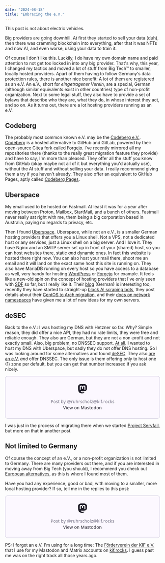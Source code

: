 ```yaml
---
date: "2024-08-18"
title: "Embracing the e.V."
---
```


This post is not about electric vehicles.

Big providers are going downhill. At first they started to sell your data (duh), then there was cramming blockchain into everything, after that it was NFTs and now AI, and even worse, using your data to train it.

Of course I don't like this. Luckily, I do have my own domain name and paid attention to not get too locked in into any big provider. That's why, this year, I changed my tactics and moved a lot of stuff from Big Tech™ to smaller, locally hosted providers. Apart of them having to follow Germany's data protection rules, there is another nice benefit: A lot of them are registered as an e.V.
An e.V., short for *eingetragener Verein*, are a special, German (although similar equivalents exist in other countries) type of non-profit organization. Next to some legal stuff, they also have to provide a set of bylaws that describe who they are, what they do, in whose interest they act, and so on. As it turns out, there are a lot hosting providers running as an e.V.

## Codeberg

The probably most common known e.V. may be the [Codeberg e.V.](https://docs.codeberg.org/getting-started/what-is-codeberg/#what-is-codeberg-e.v.%3F). [Codeberg](https://codeberg.org/) is a hosted alternative to GitHub and GitLab, powered by their open-source Gitea fork called [Forgejo](https://forgejo.org/). I've recently mirrored all my repositories there (thanks to the really great migration feature they provide) and have to say, I'm more than pleased. They offer all the stuff you know from GitHub (okay maybe not all of it but everything you'd actually use), without the AI stuff and without selling your data. I really recommend giving them a try if you haven't already. They also offer an equivalent to GitHub Pages, aptly called [Codeberg Pages](https://docs.codeberg.org/codeberg-pages/).

## Uberspace

My email used to be hosted on Fastmail. At least it was for a year after moving between Proton, Mailbox, StartMail, and a bunch of others. Fastmail never really sat right with me, them being a big corporation based in Australia, paying no regards to privacy, etc.

Then I found [Uberspace](https://uberspace.de/en/). Uberspace, while not an e.V., is a smaller German hosting providers that offers you a Linux shell. Not a VPS, not a dedicated host or any services, just a Linux shell on a big server. And I love it. They have Nginx and an SMTP server set up in front of your (shared) host, so you can host websites there, static *and* dynamic ones. In fact this website is hosted there right now. You can also host your mail there, shoot me an email and it will land on the exact same host this site is running on. They also have MariaDB running on every host so you have access to a database as well, very handy for hosting [WordPress](https://lab.uberspace.de/guide_wordpress/) or [Forgejo](https://lab.uberspace.de/guide_forgejo/) for example. It feels like a new-old spin on the concept of hosting providers that I've only seen with [SDF](https://sdf.org) so far, but I really like it. Their [blog](https://blog.uberspace.de) (German) is interesting too, recently they have started to straight-up [block AI scraping bots](https://blog.uberspace.de/2024/08/bad-robots/), they post details about their [CentOS to Arch migration](https://blog.uberspace.de/2024/07/ein-mirror-fuer-u8/), and their [docs on network namespaces](https://manual.uberspace.de/background-network/) have given me a lot of new ideas for my own servers.

## deSEC

Back to the e.V.: I was hosting my DNS with Hetzner so far. Why? Simple reason, they did offer a nice API, they had no rate limits, they were free and reliable enough. They also are German, but they are not a non-profit and not exactly small. Also, big problem, no DNSSEC support. [At all](https://docs.hetzner.com/dns-console/dns/general/dnssec/#dnssec-and-hetzner-online). I wanted to host my DNS with Uberspace, but sadly they do not offer DNS hosting. So I was looking around for some alternatives and found [deSEC](https://desec.io). They also [are an e.V.](https://desec.io/about) *and* offer DNSSEC. The only issue is them offering only to host one (1) zone per default, but you can get that number increased if you ask nicely.

<blockquote class="mastodon-embed" data-embed-url="https://toot.kif.rocks/@ruhrscholz/112982934926687929/embed" style="background: #FCF8FF; border-radius: 8px; border: 1px solid #C9C4DA; margin: 0; max-width: 540px; min-width: 270px; overflow: hidden; padding: 0;"> <a href="https://toot.kif.rocks/@ruhrscholz/112982934926687929" target="_blank" style="align-items: center; color: #1C1A25; display: flex; flex-direction: column; font-family: system-ui, -apple-system, BlinkMacSystemFont, 'Segoe UI', Oxygen, Ubuntu, Cantarell, 'Fira Sans', 'Droid Sans', 'Helvetica Neue', Roboto, sans-serif; font-size: 14px; justify-content: center; letter-spacing: 0.25px; line-height: 20px; padding: 24px; text-decoration: none;"> <svg xmlns="http://www.w3.org/2000/svg" xmlns:xlink="http://www.w3.org/1999/xlink" width="32" height="32" viewBox="0 0 79 75"><path d="M74.7135 16.6043C73.6199 8.54587 66.5351 2.19527 58.1366 0.964691C56.7196 0.756754 51.351 0 38.9148 0H38.822C26.3824 0 23.7135 0.756754 22.2966 0.964691C14.1319 2.16118 6.67571 7.86752 4.86669 16.0214C3.99657 20.0369 3.90371 24.4888 4.06535 28.5726C4.29578 34.4289 4.34049 40.275 4.877 46.1075C5.24791 49.9817 5.89495 53.8251 6.81328 57.6088C8.53288 64.5968 15.4938 70.4122 22.3138 72.7848C29.6155 75.259 37.468 75.6697 44.9919 73.971C45.8196 73.7801 46.6381 73.5586 47.4475 73.3063C49.2737 72.7302 51.4164 72.086 52.9915 70.9542C53.0131 70.9384 53.0308 70.9178 53.0433 70.8942C53.0558 70.8706 53.0628 70.8445 53.0637 70.8179V65.1661C53.0634 65.1412 53.0574 65.1167 53.0462 65.0944C53.035 65.0721 53.0189 65.0525 52.9992 65.0371C52.9794 65.0218 52.9564 65.011 52.9318 65.0056C52.9073 65.0002 52.8819 65.0003 52.8574 65.0059C48.0369 66.1472 43.0971 66.7193 38.141 66.7103C29.6118 66.7103 27.3178 62.6981 26.6609 61.0278C26.1329 59.5842 25.7976 58.0784 25.6636 56.5486C25.6622 56.5229 25.667 56.4973 25.6775 56.4738C25.688 56.4502 25.7039 56.4295 25.724 56.4132C25.7441 56.397 25.7678 56.3856 25.7931 56.3801C25.8185 56.3746 25.8448 56.3751 25.8699 56.3816C30.6101 57.5151 35.4693 58.0873 40.3455 58.086C41.5183 58.086 42.6876 58.086 43.8604 58.0553C48.7647 57.919 53.9339 57.6701 58.7591 56.7361C58.8794 56.7123 58.9998 56.6918 59.103 56.6611C66.7139 55.2124 73.9569 50.665 74.6929 39.1501C74.7204 38.6967 74.7892 34.4016 74.7892 33.9312C74.7926 32.3325 75.3085 22.5901 74.7135 16.6043ZM62.9996 45.3371H54.9966V25.9069C54.9966 21.8163 53.277 19.7302 49.7793 19.7302C45.9343 19.7302 44.0083 22.1981 44.0083 27.0727V37.7082H36.0534V27.0727C36.0534 22.1981 34.124 19.7302 30.279 19.7302C26.8019 19.7302 25.0651 21.8163 25.0617 25.9069V45.3371H17.0656V25.3172C17.0656 21.2266 18.1191 17.9769 20.2262 15.568C22.3998 13.1648 25.2509 11.9308 28.7898 11.9308C32.8859 11.9308 35.9812 13.492 38.0447 16.6111L40.036 19.9245L42.0308 16.6111C44.0943 13.492 47.1896 11.9308 51.2788 11.9308C54.8143 11.9308 57.6654 13.1648 59.8459 15.568C61.9529 17.9746 63.0065 21.2243 63.0065 25.3172L62.9996 45.3371Z" fill="currentColor"/></svg> <div style="color: #787588; margin-top: 16px;">Post by @ruhrscholz@kif.rocks</div> <div style="font-weight: 500;">View on Mastodon</div> </a> </blockquote> <script data-allowed-prefixes="https://toot.kif.rocks/" async src="https://toot.kif.rocks/embed.js"></script>

I was just in the process of migrating there when we started [Project Servfail](https://beta.servfail.network), but more on that in another post.

## Not limited to Germany

Of course the concept of an e.V., or a non-profit organization is not limited to Germany. There are many providers out there, and if you are interested in moving away from Big Tech (you should), I recommend you check out [European alternatives](https://european-alternatives.eu), as this is where I found most of them.

Have you had any experience, good or bad, with moving to a smaller, more local hosting provider? If so, tell me in the replies to this post:

<blockquote class="mastodon-embed" data-embed-url="https://toot.kif.rocks/@ruhrscholz/112983462540568791/embed" style="background: #FCF8FF; border-radius: 8px; border: 1px solid #C9C4DA; margin: 0; max-width: 540px; min-width: 270px; overflow: hidden; padding: 0;"> <a href="https://toot.kif.rocks/@ruhrscholz/112983462540568791" target="_blank" style="align-items: center; color: #1C1A25; display: flex; flex-direction: column; font-family: system-ui, -apple-system, BlinkMacSystemFont, 'Segoe UI', Oxygen, Ubuntu, Cantarell, 'Fira Sans', 'Droid Sans', 'Helvetica Neue', Roboto, sans-serif; font-size: 14px; justify-content: center; letter-spacing: 0.25px; line-height: 20px; padding: 24px; text-decoration: none;"> <svg xmlns="http://www.w3.org/2000/svg" xmlns:xlink="http://www.w3.org/1999/xlink" width="32" height="32" viewBox="0 0 79 75"><path d="M74.7135 16.6043C73.6199 8.54587 66.5351 2.19527 58.1366 0.964691C56.7196 0.756754 51.351 0 38.9148 0H38.822C26.3824 0 23.7135 0.756754 22.2966 0.964691C14.1319 2.16118 6.67571 7.86752 4.86669 16.0214C3.99657 20.0369 3.90371 24.4888 4.06535 28.5726C4.29578 34.4289 4.34049 40.275 4.877 46.1075C5.24791 49.9817 5.89495 53.8251 6.81328 57.6088C8.53288 64.5968 15.4938 70.4122 22.3138 72.7848C29.6155 75.259 37.468 75.6697 44.9919 73.971C45.8196 73.7801 46.6381 73.5586 47.4475 73.3063C49.2737 72.7302 51.4164 72.086 52.9915 70.9542C53.0131 70.9384 53.0308 70.9178 53.0433 70.8942C53.0558 70.8706 53.0628 70.8445 53.0637 70.8179V65.1661C53.0634 65.1412 53.0574 65.1167 53.0462 65.0944C53.035 65.0721 53.0189 65.0525 52.9992 65.0371C52.9794 65.0218 52.9564 65.011 52.9318 65.0056C52.9073 65.0002 52.8819 65.0003 52.8574 65.0059C48.0369 66.1472 43.0971 66.7193 38.141 66.7103C29.6118 66.7103 27.3178 62.6981 26.6609 61.0278C26.1329 59.5842 25.7976 58.0784 25.6636 56.5486C25.6622 56.5229 25.667 56.4973 25.6775 56.4738C25.688 56.4502 25.7039 56.4295 25.724 56.4132C25.7441 56.397 25.7678 56.3856 25.7931 56.3801C25.8185 56.3746 25.8448 56.3751 25.8699 56.3816C30.6101 57.5151 35.4693 58.0873 40.3455 58.086C41.5183 58.086 42.6876 58.086 43.8604 58.0553C48.7647 57.919 53.9339 57.6701 58.7591 56.7361C58.8794 56.7123 58.9998 56.6918 59.103 56.6611C66.7139 55.2124 73.9569 50.665 74.6929 39.1501C74.7204 38.6967 74.7892 34.4016 74.7892 33.9312C74.7926 32.3325 75.3085 22.5901 74.7135 16.6043ZM62.9996 45.3371H54.9966V25.9069C54.9966 21.8163 53.277 19.7302 49.7793 19.7302C45.9343 19.7302 44.0083 22.1981 44.0083 27.0727V37.7082H36.0534V27.0727C36.0534 22.1981 34.124 19.7302 30.279 19.7302C26.8019 19.7302 25.0651 21.8163 25.0617 25.9069V45.3371H17.0656V25.3172C17.0656 21.2266 18.1191 17.9769 20.2262 15.568C22.3998 13.1648 25.2509 11.9308 28.7898 11.9308C32.8859 11.9308 35.9812 13.492 38.0447 16.6111L40.036 19.9245L42.0308 16.6111C44.0943 13.492 47.1896 11.9308 51.2788 11.9308C54.8143 11.9308 57.6654 13.1648 59.8459 15.568C61.9529 17.9746 63.0065 21.2243 63.0065 25.3172L62.9996 45.3371Z" fill="currentColor"/></svg> <div style="color: #787588; margin-top: 16px;">Post by @ruhrscholz@kif.rocks</div> <div style="font-weight: 500;">View on Mastodon</div> </a> </blockquote> <script data-allowed-prefixes="https://toot.kif.rocks/" async src="https://toot.kif.rocks/embed.js"></script>

PS: I forgot an e.V. I'm using for a long time: The [Förderverein der KIF e.V.](https://wiki.kif.rocks/wiki/Verein:Hauptseite) that I use for my Mastodon and Matrix accounts on [kif.rocks](http://kif.rocks). I guess past me was on the right track all those years ago.